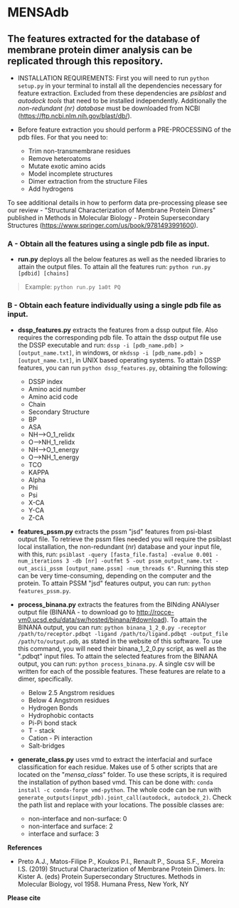 # MENSAdb

## The features extracted for the database of membrane protein dimer analysis can be replicated through this repository.

- INSTALLATION REQUIREMENTS: First you will need to run `python setup.py` in your terminal to install all the dependencies necessary for feature extraction. Excluded from these dependencies are *psiblast* and *autodock tools* that need to be installed independently. Additionally the *non-redundant (nr) database* must be downloaded from NCBI (https://ftp.ncbi.nlm.nih.gov/blast/db/).

- Before feature extraction you should perform a PRE-PROCESSING of the pdb files. For that you need to:
	- Trim non-transmembrane residues
	- Remove heteroatoms
	- Mutate exotic amino acids
	- Model incomplete structures
	- Dimer extraction from the structure Files
	- Add hydrogens

To see additional details in how to perform data pre-processing please see our review - "Structural Characterization of Membrane Protein Dimers" published in Methods in Molecular Biology - Protein Supersecondary Structures (https://www.springer.com/us/book/9781493991600).

### A - Obtain all the features using a single pdb file as input.

- **run.py** deploys all the below features as well as the needed libraries to attain the output files. To attain all the features run:
`python run.py [pdbid] [chains]`
> Example:
`python run.py 1a0t PQ`

### B - Obtain each feature individually using a single pdb file as input.

- **dssp_features.py** extracts the features from a dssp output file. Also requires the corresponding pdb file. To attain the dssp output file use the DSSP executable and run: `dssp -i [pdb_name.pdb] >[output_name.txt]`, in windows, or `mkdssp -i [pdb_name.pdb] > [output_name.txt]`, in UNIX based operating systems. To attain DSSP features, you can run `python dssp_features.py`, obtaining the following:
    - DSSP index
    - Amino acid number
    - Amino acid code
    - Chain
    - Secondary Structure
    - BP
    - ASA
    - NH-->O_1_relidx
    - O-->NH_1_relidx
    - NH-->O_1_energy
    - O-->NH_1_energy
    - TCO
    - KAPPA
    - Alpha
    - Phi
    - Psi
    - X-CA
    - Y-CA
    - Z-CA

- **features_pssm.py** extracts the pssm "jsd" features from psi-blast output file. To retrieve the pssm files needed you will require the psiblast local installation, the non-redundant (nr) database and your input file, with this, run: `psiblast -query [fasta_file.fasta] -evalue 0.001 -num_iterations 3 -db [nr] -outfmt 5 -out pssm_output_name.txt -out_ascii_pssm [output_name.pssm] -num_threads 6"`. Running this step can be very time-consuming, depending on the computer and the protein. To attain PSSM "jsd" features output, you can run: `python features_pssm.py`.

- **process_binana.py** extracts the features from the BINding ANAlyser output file (BINANA - to download go to http://rocce-vm0.ucsd.edu/data/sw/hosted/binana/#download). To attain the BINANA output, you can run: `python binana_1_2_0.py -receptor /path/to/receptor.pdbqt -ligand /path/to/ligand.pdbqt -output_file /path/to/output.pdb`, as stated in the website of this software. To use this command, you will need their binana_1_2_0.py script, as well as the ".pdbqt" input files. To attain the selected features from the BINANA output, you can run: `python process_binana.py`. A single csv will be written for each of the possible features. These features are relate to a dimer, specifically.
	- Below 2.5 Angstrom residues
	- Below 4 Angstrom residues
	- Hydrogen Bonds
	- Hydrophobic contacts
	- Pi-Pi bond stack
	- T - stack
	- Cation - Pi interaction
	- Salt-bridges

- **generate_class.py** uses vmd to extract the interfacial and surface classification for each residue. Makes use of 5 other scripts that are located on the "*mensa_class*" folder. To use these scripts, it is required the installation of python based vmd. This can be done with: `conda install -c conda-forge vmd-python`. The whole code can be run with `generate_outputs(input_pdb).joint_call(autodock, autodock_2)`. Check the path list and replace with your locations. The possible classes are:

	- non-interface and non-surface: 0
	- non-interface and surface: 2
	- interface and surface: 3

**References**

- Preto A.J., Matos-Filipe P., Koukos P.I., Renault P., Sousa S.F., Moreira I.S. (2019) Structural Characterization of Membrane Protein Dimers. In: Kister A. (eds) Protein Supersecondary Structures. Methods in Molecular Biology, vol 1958. Humana Press, New York, NY

**Please cite**
